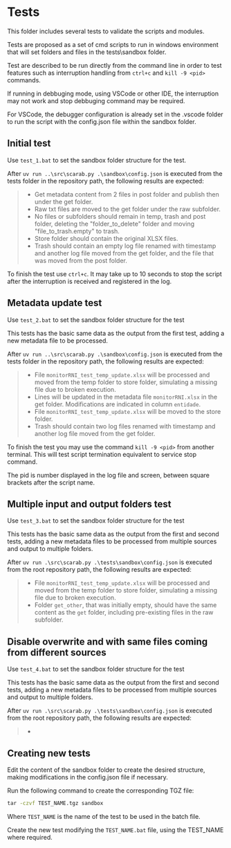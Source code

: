 # Tests

This folder includes several tests to validate the scripts and modules.

Tests are proposed as a set of cmd scripts to run in windows environment that will set folders and files in the tests\sandbox folder.

Test are described to be run directly from the command line in order to test features such as interruption handling from `ctrl+c` and  `kill -9 <pid>` commands.

If running in debbuging mode, using VSCode or other IDE, the interruption may not work and stop debbuging command may be required.

For VSCode, the debugger configuration is already set in the .vscode folder to run the script with the config.json file within the sandbox folder.

## Initial test

Use `test_1.bat` to set the sandbox folder structure for the test.

After `uv run ..\src\scarab.py .\sandbox\config.json` is executed from the tests folder in the repository path, the following results are expected:

> * Get metadata content from 2 files in post folder and publish then under the get folder.
> * Raw txt files are moved to the get folder under the raw subfolder.
> * No files or subfolders should remain in temp, trash and post folder, deleting the "folder_to_delete" folder and moving "file_to_trash.empty" to trash.
> * Store folder should contain the original XLSX files.
> * Trash should contain an empty log file renamed with timestamp and another log file moved from the get folder, and the file that was moved from the post folder.

To finish the test use `ctrl+c`. It may take up to 10 seconds to stop the script after the interruption is received and registered in the log.

## Metadata update test

Use `test_2.bat` to set the sandbox folder structure for the test

This tests has the basic same data as the output from the first test, adding a new metadata file to be processed.

After `uv run ..\src\scarab.py .\sandbox\config.json` is executed from the tests folder in the repository path, the following results are expected:

> * File `monitorRNI_test_temp_update.xlsx` will be processed and moved from the temp folder to store folder, simulating a missing file due to broken execution.
> * Lines will be updated in the metadata file `monitorRNI.xlsx` in the get folder. Modifications are indicated in column `entidade`.
> * File `monitorRNI_test_temp_update.xlsx` will be moved to the store folder.
> * Trash should contain two log files renamed with timestamp and another log file moved from the get folder.

To finish the test you may use the command `kill -9 <pid>` from another terminal. This will test script termination equivalent to service stop command.

The pid is number displayed in the log file and screen, between square brackets after the script name.

## Multiple input and output folders test

Use `test_3.bat` to set the sandbox folder structure for the test

This tests has the basic same data as the output from the first and second tests, adding a new metadata files to be processed from multiple sources and output to multiple folders.

After `uv run .\src\scarab.py .\tests\sandbox\config.json` is executed from the root repository path, the following results are expected:

> * File `monitorRNI_test_temp_update.xlsx` will be processed and moved from the temp folder to store folder, simulating a missing file due to broken execution.
> * Folder `get_other`, that was initially empty, should have the same content as the `get` folder, including pre-existing files in the raw subfolder.

## Disable overwrite and with same files coming from different sources

Use `test_4.bat` to set the sandbox folder structure for the test

This tests has the basic same data as the output from the first and second tests, adding a new metadata files to be processed from multiple sources and output to multiple folders.

After `uv run .\src\scarab.py .\tests\sandbox\config.json` is executed from the root repository path, the following results are expected:

> * 


## Creating new tests

Edit the content of the sandbox folder to create the desired structure, making modifications in the config.json file if necessary.

Run the following command to create the corresponding TGZ file:

```cmd
tar -czvf TEST_NAME.tgz sandbox
```

Where `TEST_NAME` is the name of the test to be used in the batch file.

Create the new test modifying the `TEST_NAME.bat` file, using the TEST_NAME where required.
